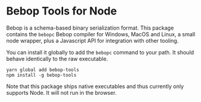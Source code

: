 # Bebop Tools for Node
Bebop is a schema-based binary serialization format.
This package contains the `bebopc` Bebop compiler for Windows, MacOS and Linux, a small node wrapper, plus a Javascript API for integration with other tooling.

You can install it globally to add the `bebopc` command to your path. It should behave identically to the raw executable.
```
yarn global add bebop-tools
npm install -g bebop-tools
```

Note that this package ships native executables and thus currently only supports Node. It will not run in the browser.

